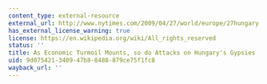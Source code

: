```yaml
---
content_type: external-resource
external_url: http://www.nytimes.com/2009/04/27/world/europe/27hungary.html
has_external_license_warning: true
license: https://en.wikipedia.org/wiki/All_rights_reserved
status: ''
title: As Economic Turmoil Mounts, so do Attacks on Hungary's Gypsies
uid: 9d075421-3409-47b8-8488-879ce75f1fc8
wayback_url: ''
---
```

